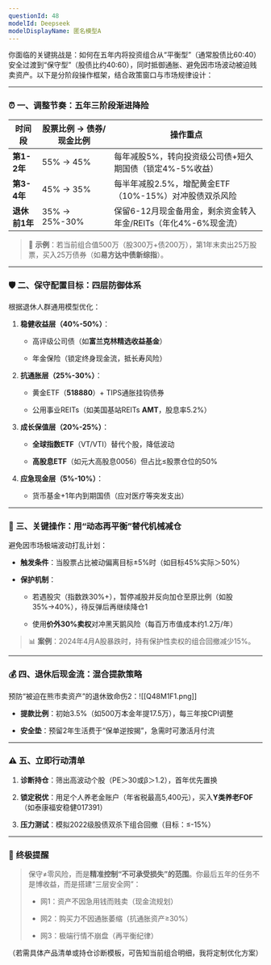 ```yaml
---
questionId: 48
modelId: Deepseek
modelDisplayName: 匿名模型A
---
```

你面临的关键挑战是：如何在五年内将投资组合从“平衡型”（通常股债比60:40）安全过渡到“保守型”（股债比约40:60），同时抵御通胀、避免因市场波动被迫贱卖资产。以下是分阶段操作框架，结合政策窗口与市场规律设计：

---

### ⏰ **一、调整节奏：五年三阶段渐进降险**

|**时间段**|股票比例 → 债券/现金比例|操作重点|
|---|---|---|
|**第1-2年**|55% → 45%|每年减股5%，转向投资级公司债+短久期国债（锁定4%-5%收益）|
|**第3-4年**|45% → 35%|每半年减股2.5%，增配黄金ETF（10%-15%）对冲股债双杀风险|
|**退休前1年**|35% → 25%-30%|保留6-12月现金备用金，剩余资金转入年金/REITs（年化4%-6%现金流）|

> 💎 **示例**：若当前组合值500万（股300万+债200万），第1年末卖出25万股票，买入25万债券（如**易方达中债新综指**）。

---

### 🛡️ **二、保守配置目标：四层防御体系**

根据退休人群通用模型优化：

1. **稳健收益层（40%-50%）**：
   
    - 高评级公司债（如**富兰克林精选收益基金**）
      
    - 年金保险（锁定终身现金流，抵长寿风险）
    
2. **抗通胀层（25%-30%）**：
   
    - 黄金ETF（**518880**）+ TIPS通胀挂钩债券
      
    - 公用事业REITs（如美国基站REITs **AMT**，股息率5.2%）
    
3. **成长保值层（20%-25%）**：
   
    - **全球指数ETF**（VT/VTI）替代个股，降低波动
      
    - **高股息ETF**（如元大高股息0056）但占比≤股票仓位的50%
    
4. **应急现金层（5%-10%）**：
   
    - 货币基金+1年内到期国债（应对医疗等突发支出）
      

---

### 🔄 **三、关键操作：用“动态再平衡”替代机械减仓**

避免因市场极端波动打乱计划：

- **触发条件**：当股票占比被动偏离目标±5%时（如目标45%实际＞50%）
  
- **保护机制**：
  
    - 若遇股灾（指数跌30%+），暂停减股并反向加仓至原比例（如股35%→40%），待反弹后再继续降仓1
      
    - 使用**价外30%卖权**对冲黑天鹅风险（每百万市值成本约1.2万/年）
      

> 📊 **案例**：2024年4月A股暴跌时，持有保护性卖权的组合回撤减少15%。

---

### 💰 **四、退休后现金流：混合提款策略**

预防“被迫在熊市卖资产”的退休致命伤2：![[Q48M1F1.png]]
- **提款比例**：初始3.5%（如500万本金年提17.5万），每三年按CPI调整
  
- **安全垫**：预留2年生活费于“保单逆按揭”，急需时可激活月付流

---

### ⚠️ **五、立即行动清单**

1. **诊断持仓**：筛出高波动个股（PE＞30或β＞1.2），首年优先置换
   
2. **锁定税优**：用足个人养老金账户（年省税最高5,400元），买入**Y类养老FOF**（如泰康福安稳健017391）
   
3. **压力测试**：模拟2022级股债双杀下组合回撤（目标：≤-15%）
   

---

### 💎 **终极提醒**

> 保守≠零风险，而是**精准控制“不可承受损失”的范围**。你最后五年的任务不是博收益，而是搭建“三层安全网”：
> 
> - 网1：资产不因急用钱而贱卖（现金流规划）
>     
> - 网2：购买力不因通胀萎缩（抗通胀资产≥30%）
>     
> - 网3：极端行情不崩盘（再平衡纪律）
>     

（若需具体产品清单或持仓诊断模板，可告知当前组合明细，我将定制优化方案）
